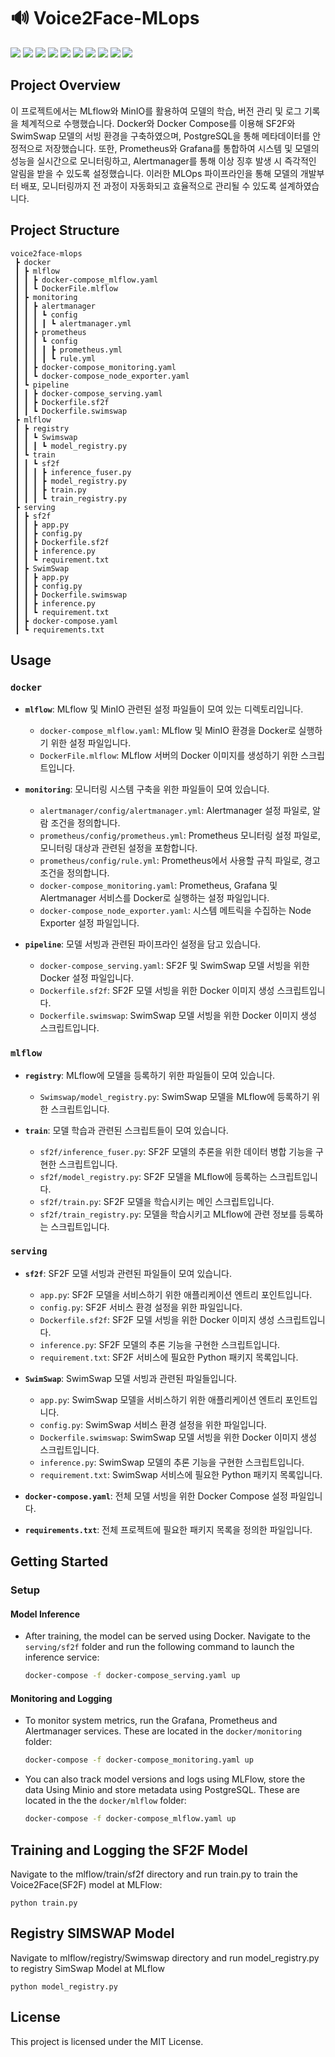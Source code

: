 # 🔊 Voice2Face-MLops

<img src="https://img.shields.io/badge/Python-3776AB?style=for-the-badge&logo=Python&logoColor=white"> <img src="https://img.shields.io/badge/git-F05032?style=for-the-badge&logo=git&logoColor=white"> <img src="https://img.shields.io/badge/docker-2496ED?style=for-the-badge&logo=docker&logoColor=white"> <img src="https://img.shields.io/badge/docker--compose-2496ED?style=for-the-badge&logo=docker&logoColor=white"> <img src="https://img.shields.io/badge/mlflow-0194E2?style=for-the-badge&logo=mlflow&logoColor=white"> <img src="https://img.shields.io/badge/Linux-FCC624?style=for-the-badge&logo=Linux&logoColor=white"> <img src="https://img.shields.io/badge/PostgreSQL-4169E1?style=for-the-badge&logo=PostgreSQL&logoColor=white"> <img src="https://img.shields.io/badge/MinIO-F5370D?style=for-the-badge&logo=MinIO&logoColor=white"> <img src="https://img.shields.io/badge/Grafana-F46800?style=for-the-badge&logo=Grafana&logoColor=white"> <img src="https://img.shields.io/badge/Prometheus-E6522C?style=for-the-badge&logo=Prometheus&logoColor=white">

## Project Overview
이 프로젝트에서는 MLflow와 MinIO를 활용하여 모델의 학습, 버전 관리 및 로그 기록을 체계적으로 수행했습니다. Docker와 Docker Compose를 이용해 SF2F와 SwimSwap 모델의 서빙 환경을 구축하였으며, PostgreSQL을 통해 메타데이터를 안정적으로 저장했습니다. 또한, Prometheus와 Grafana를 통합하여 시스템 및 모델의 성능을 실시간으로 모니터링하고, Alertmanager를 통해 이상 징후 발생 시 즉각적인 알림을 받을 수 있도록 설정했습니다. 이러한 MLOps 파이프라인을 통해 모델의 개발부터 배포, 모니터링까지 전 과정이 자동화되고 효율적으로 관리될 수 있도록 설계하였습니다.

## Project Structure
```
voice2face-mlops
 ┣ docker
 ┃ ┣ mlflow
 ┃ ┃ ┣ docker-compose_mlflow.yaml
 ┃ ┃ ┗ DockerFile.mlflow
 ┃ ┣ monitoring
 ┃ ┃ ┣ alertmanager
 ┃ ┃ ┃ ┗ config
 ┃ ┃ ┃ ┃ ┗ alertmanager.yml
 ┃ ┃ ┣ prometheus
 ┃ ┃ ┃ ┗ config
 ┃ ┃ ┃ ┃ ┣ prometheus.yml
 ┃ ┃ ┃ ┃ ┗ rule.yml
 ┃ ┃ ┣ docker-compose_monitoring.yaml
 ┃ ┃ ┗ docker-compose_node_exporter.yaml
 ┃ ┗ pipeline
 ┃ ┃ ┣ docker-compose_serving.yaml
 ┃ ┃ ┣ Dockerfile.sf2f
 ┃ ┃ ┗ Dockerfile.swimswap
 ┣ mlflow
 ┃ ┣ registry
 ┃ ┃ ┗ Swimswap
 ┃ ┃ ┃ ┗ model_registry.py
 ┃ ┗ train
 ┃ ┃ ┗ sf2f
 ┃ ┃ ┃ ┣ inference_fuser.py
 ┃ ┃ ┃ ┣ model_registry.py
 ┃ ┃ ┃ ┣ train.py
 ┃ ┃ ┃ ┗ train_registry.py
 ┣ serving
 ┃ ┣ sf2f
 ┃ ┃ ┣ app.py
 ┃ ┃ ┣ config.py
 ┃ ┃ ┣ Dockerfile.sf2f
 ┃ ┃ ┣ inference.py
 ┃ ┃ ┗ requirement.txt
 ┃ ┣ SwimSwap
 ┃ ┃ ┣ app.py
 ┃ ┃ ┣ config.py
 ┃ ┃ ┣ Dockerfile.swimswap
 ┃ ┃ ┣ inference.py
 ┃ ┃ ┗ requirement.txt
 ┃ ┣ docker-compose.yaml
 ┃ ┗ requirements.txt
```

## Usage
### `docker`
- **`mlflow`**: MLflow 및 MinIO 관련된 설정 파일들이 모여 있는 디렉토리입니다.
  - `docker-compose_mlflow.yaml`: MLflow 및 MinIO 환경을 Docker로 실행하기 위한 설정 파일입니다.
  - `DockerFile.mlflow`: MLflow 서버의 Docker 이미지를 생성하기 위한 스크립트입니다.

- **`monitoring`**: 모니터링 시스템 구축을 위한 파일들이 모여 있습니다.
  - `alertmanager/config/alertmanager.yml`: Alertmanager 설정 파일로, 알람 조건을 정의합니다.
  - `prometheus/config/prometheus.yml`: Prometheus 모니터링 설정 파일로, 모니터링 대상과 관련된 설정을 포함합니다.
  - `prometheus/config/rule.yml`: Prometheus에서 사용할 규칙 파일로, 경고 조건을 정의합니다.
  - `docker-compose_monitoring.yaml`: Prometheus, Grafana 및 Alertmanager 서비스를 Docker로 실행하는 설정 파일입니다.
  - `docker-compose_node_exporter.yaml`: 시스템 메트릭을 수집하는 Node Exporter 설정 파일입니다.

- **`pipeline`**: 모델 서빙과 관련된 파이프라인 설정을 담고 있습니다.
  - `docker-compose_serving.yaml`: SF2F 및 SwimSwap 모델 서빙을 위한 Docker 설정 파일입니다.
  - `Dockerfile.sf2f`: SF2F 모델 서빙을 위한 Docker 이미지 생성 스크립트입니다.
  - `Dockerfile.swimswap`: SwimSwap 모델 서빙을 위한 Docker 이미지 생성 스크립트입니다.

### `mlflow`
- **`registry`**: MLflow에 모델을 등록하기 위한 파일들이 모여 있습니다.
  - `Swimswap/model_registry.py`: SwimSwap 모델을 MLflow에 등록하기 위한 스크립트입니다.

- **`train`**: 모델 학습과 관련된 스크립트들이 모여 있습니다.
  - `sf2f/inference_fuser.py`: SF2F 모델의 추론을 위한 데이터 병합 기능을 구현한 스크립트입니다.
  - `sf2f/model_registry.py`: SF2F 모델을 MLflow에 등록하는 스크립트입니다.
  - `sf2f/train.py`: SF2F 모델을 학습시키는 메인 스크립트입니다.
  - `sf2f/train_registry.py`: 모델을 학습시키고 MLflow에 관련 정보를 등록하는 스크립트입니다.

### `serving`
- **`sf2f`**: SF2F 모델 서빙과 관련된 파일들이 모여 있습니다.
  - `app.py`: SF2F 모델을 서비스하기 위한 애플리케이션 엔트리 포인트입니다.
  - `config.py`: SF2F 서비스 환경 설정을 위한 파일입니다.
  - `Dockerfile.sf2f`: SF2F 모델 서빙을 위한 Docker 이미지 생성 스크립트입니다.
  - `inference.py`: SF2F 모델의 추론 기능을 구현한 스크립트입니다.
  - `requirement.txt`: SF2F 서비스에 필요한 Python 패키지 목록입니다.

- **`SwimSwap`**: SwimSwap 모델 서빙과 관련된 파일들입니다.
  - `app.py`: SwimSwap 모델을 서비스하기 위한 애플리케이션 엔트리 포인트입니다.
  - `config.py`: SwimSwap 서비스 환경 설정을 위한 파일입니다.
  - `Dockerfile.swimswap`: SwimSwap 모델 서빙을 위한 Docker 이미지 생성 스크립트입니다.
  - `inference.py`: SwimSwap 모델의 추론 기능을 구현한 스크립트입니다.
  - `requirement.txt`: SwimSwap 서비스에 필요한 Python 패키지 목록입니다.

- **`docker-compose.yaml`**: 전체 모델 서빙을 위한 Docker Compose 설정 파일입니다.
- **`requirements.txt`**: 전체 프로젝트에 필요한 패키지 목록을 정의한 파일입니다.

## Getting Started
### Setup
#### Model Inference
- After training, the model can be served using Docker. Navigate to the `serving/sf2f` folder and run the following command to launch the inference service:

  ```bash
  docker-compose -f docker-compose_serving.yaml up
  ```

#### Monitoring and Logging
- To monitor system metrics, run the Grafana, Prometheus and Alertmanager services. These are located in the `docker/monitoring` folder:

  ```bash
  docker-compose -f docker-compose_monitoring.yaml up
  ```

- You can also track model versions and logs using MLFlow, store the data Using Minio and store metadata using PostgreSQL. These are located in the the `docker/mlflow` folder:

  ```bash
  docker-compose -f docker-compose_mlflow.yaml up
  ```

## Training and Logging the SF2F Model
Navigate to the mlflow/train/sf2f directory and run train.py to train the Voice2Face(SF2F) model at MLFlow:
```
python train.py
```
## Registry SIMSWAP Model
Navigate to mlflow/registry/Swimswap directory and run model_registry.py to registry SimSwap Model at MLflow
```
python model_registry.py
``` 
## License

This project is licensed under the MIT License.